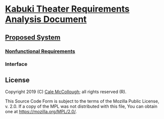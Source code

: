 # [Kabuki Theater Requirements Analysis Document](../../readme.md)

## [Proposed System](../readme.md)

### [Nonfunctional Requirements](./readme.md)

### Interface

## License

Copyright 2019 (C) [Cale McCollough](https://calemccollough.github.io); all rights reserved (R).

This Source Code Form is subject to the terms of the Mozilla Public License, v. 2.0. If a copy of the MPL was not distributed with this file, You can obtain one at <https://mozilla.org/MPL/2.0/>.
